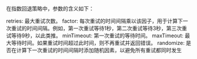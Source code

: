 在指数回退策略中，参数的含义如下：

retries: 最大重试次数。
factor: 每次重试的时间间隔乘以该因子，用于计算下一次重试的时间间隔。例如，第一次重试等待1秒，第二次重试等待3秒，第三次重试等待9秒，以此类推。
minTimeout: 第一次重试的等待时间。
maxTimeout: 最大等待时间。如果重试时间超过此时间，则不再重试并返回错误。
randomize: 是否在计算下一次重试的时间间隔时添加随机因素，以避免所有重试都同时发生